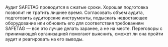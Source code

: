 Аудит SAFETAG проводится в сжатые сроки. Хорошая подготовка позволит не тратить лишнее время. Согласовать объем аудита, подготовить аудиторские инструменты, подыскать недостающее оборудование или обновить его для соответствия требованиям SAFETAG — все это лучше делать заранее, а не на месте. Переговоры с принимающей организацией помогают выяснить, сможет ли она пройти аудит и реагировать на его выводы.
